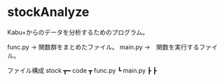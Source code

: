 ﻿# stockAnalyze

Kabu+からのデータを分析するためのプログラム。

func.py -> 関数群をまとめたファイル。
main.py ->　関数を実行するファイル。

ファイル構成
stock ┳━ code ┳ func.py
              ┗ main.py
      ┣
      ┣
